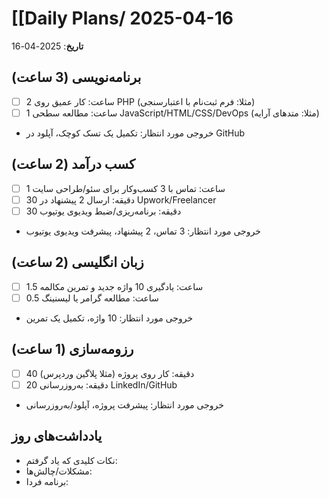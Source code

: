 # [[Daily Plans/ 2025-04-16

**تاریخ**:  2025-04-16

## برنامه‌نویسی (3 ساعت)

- [ ]  2 ساعت: کار عمیق روی PHP (مثلا: فرم ثبت‌نام با اعتبارسنجی)
- [ ]  1 ساعت: مطالعه سطحی JavaScript/HTML/CSS/DevOps (مثلا: متدهای آرایه)
- خروجی مورد انتظار: تکمیل یک تسک کوچک، آپلود در GitHub

## کسب درآمد (2 ساعت)

- [ ]  1 ساعت: تماس با 3 کسب‌وکار برای سئو/طراحی سایت
- [ ]  30 دقیقه: ارسال 2 پیشنهاد در Upwork/Freelancer
- [ ]  30 دقیقه: برنامه‌ریزی/ضبط ویدیوی یوتیوب
- خروجی مورد انتظار: 3 تماس، 2 پیشنهاد، پیشرفت ویدیوی یوتیوب

## زبان انگلیسی (2 ساعت)

- [ ]  1.5 ساعت: یادگیری 10 واژه جدید و تمرین مکالمه
- [ ]  0.5 ساعت: مطالعه گرامر یا لیسنینگ
- خروجی مورد انتظار: 10 واژه، تکمیل یک تمرین

## رزومه‌سازی (1 ساعت)

- [ ]  40 دقیقه: کار روی پروژه (مثلا پلاگین وردپرس)
- [ ]  20 دقیقه: به‌روزرسانی LinkedIn/GitHub
- خروجی مورد انتظار: پیشرفت پروژه، آپلود/به‌روزرسانی

## یادداشت‌های روز

- نکات کلیدی که یاد گرفتم:
- مشکلات/چالش‌ها:
- برنامه فردا: